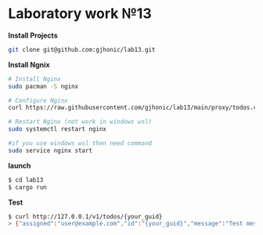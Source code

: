 # Laboratory work №13

**Install Projects**

```bash
git clone git@github.com:gjhonic/lab13.git
```

**Install Ngnix**

```bash
# Install Nginx
sudo pacman -S nginx

# Configure Nginx
curl https://raw.githubusercontent.com/gjhonic/lab13/main/proxy/todos.conf | sudo tee /etc/nginx/nginx.conf > /dev/null

# Restart Nginx (not work in windows wsl)
sudo systemctl restart nginx

#if you use windows wsl then need command
sudo service nginx start
```

**launch**

```bash
$ cd lab13
$ cargo run
```

**Test**

```bash
$ curl http://127.0.0.1/v1/todos/{your_guid}
> {"assigned":"user@example.com","id":"{your_guid}","message":"Test message","priority":"A"}
```